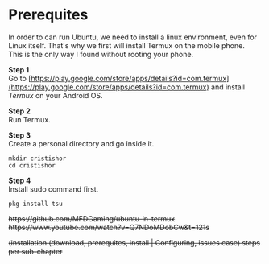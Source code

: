 # Prerequites

In order to can run Ubuntu, we need to install a linux environment, even for Linux itself. That's why we first will install Termux on the mobile phone.<br>
This is the only way I found without rooting your phone.

**Step 1**<br>
Go to [https://play.google.com/store/apps/details?id=com.termux](https://play.google.com/store/apps/details?id=com.termux) and install *Termux* on your Android OS.

**Step 2**<br>
Run Termux.

**Step 3**<br>
Create a personal directory and go inside it.<br>
```
mkdir cristishor
cd cristishor
```
**Step 4**<br>
Install sudo command first.<br>
```
pkg install tsu
```
<s>
https://github.com/MFDGaming/ubuntu-in-termux
https://www.youtube.com/watch?v=Q7NDoMDobCw&t=121s

</s>

<s>(installation (download, prerequites, install | Configuring, issues case)
steps per sub-chapter</s>